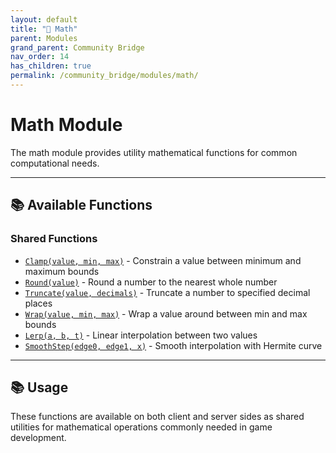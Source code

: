 ```yaml
---
layout: default
title: "🔢 Math"
parent: Modules
grand_parent: Community Bridge
nav_order: 14
has_children: true
permalink: /community_bridge/modules/math/
---
```


# Math Module

The math module provides utility mathematical functions for common computational needs.

---

## 📚 Available Functions

### Shared Functions
- [`Clamp(value, min, max)`](shared.md#clamp) - Constrain a value between minimum and maximum bounds
- [`Round(value)`](shared.md#round) - Round a number to the nearest whole number
- [`Truncate(value, decimals)`](shared.md#truncate) - Truncate a number to specified decimal places
- [`Wrap(value, min, max)`](shared.md#wrap) - Wrap a value around between min and max bounds
- [`Lerp(a, b, t)`](shared.md#lerp) - Linear interpolation between two values
- [`SmoothStep(edge0, edge1, x)`](shared.md#smoothstep) - Smooth interpolation with Hermite curve

---

## 📚 Usage

These functions are available on both client and server sides as shared utilities for mathematical operations commonly needed in game development.
